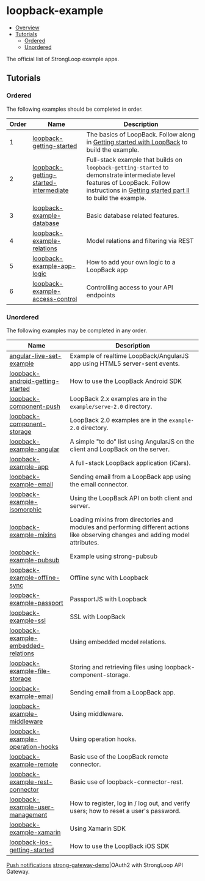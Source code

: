 # loopback-example

- [Overview](#overview)
- [Tutorials](#tutorials)
  - [Ordered](#ordered)
  - [Unordered](#unordered)

The official list of StrongLoop example apps.

## Tutorials

### Ordered

The following examples should be completed in order.

Order|Name|Description
---|---|---
1|[loopback-getting-started](https://github.com/strongloop/loopback-getting-started)|The basics of LoopBack. Follow along in [Getting started with LoopBack](http://docs.strongloop.com/display/LB/Getting+started+with+LoopBack) to build the example.
2|[loopback-getting-started-intermediate](https://github.com/strongloop/loopback-getting-started-intermediate)|Full-stack example that builds on `loopback-getting-started` to demonstrate intermediate level features of LoopBack. Follow instructions in [Getting started part II](http://docs.strongloop.com/display/LB/Getting+started+part+II) to build the example.
3|[loopback-example-database](https://github.com/strongloop/loopback-example-database)|Basic database related features.
4|[loopback-example-relations](https://github.com/strongloop/loopback-example-relations)|Model relations and filtering via REST
5|[loopback-example-app-logic](https://github.com/strongloop/loopback-example-app-logic)|How to add your own logic to a LoopBack app
6|[loopback-example-access-control](https://github.com/strongloop/loopback-example-access-control)|Controlling access to your API endpoints

### Unordered

The following examples may be completed in any order.

Name|Description
---|---
[angular-live-set-example](https://github.com/strongloop/angular-live-set-example)|Example of realtime LoopBack/AngularJS app using HTML5 server-sent events.
[loopback-android-getting-started](https://github.com/strongloop/loopback-android-getting-started)|How to use the LoopBack Android SDK
[loopback-component-push](https://github.com/strongloop/loopback-component-push/tree/master/example/server-2.0)|LoopBack 2.x examples are in the `example/serve-2.0` directory.
[loopback-component-storage](https://github.com/strongloop/loopback-component-storage/tree/master/example-2.0)|LoopBack 2.0 examples are in the `example-2.0` directory.
[loopback-example-angular](https://github.com/strongloop/loopback-example-angular)|A simple "to do" list using AngularJS on the client and LoopBack on the server.
[loopback-example-app](https://github.com/strongloop/loopback-example-app)|A full-stack LoopBack application (iCars).
[loopback-example-email](https://github.com/strongloop/loopback-example-email)|Sending email from a LoopBack app using the email connector.
[loopback-example-isomorphic](https://github.com/strongloop/loopback-example-isomorphic)|Using the LoopBack API on both client and server.
[loopback-example-mixins](https://github.com/strongloop/loopback-example-mixins)|Loading mixins from  directories and modules and performing different actions like observing changes and adding model attributes.
[loopback-example-pubsub](https://github.com/strongloop/loopback-example-pubsub) |Example using strong-pubsub
[loopback-example-offline-sync](https://github.com/strongloop/loopback-example-offline-sync)|Offline sync with Loopback
[loopback-example-passport](https://github.com/strongloop/loopback-example-passport) |PassportJS with Loopback
[loopback-example-ssl](https://github.com/strongloop/loopback-example-ssl)|SSL with LoopBack
[loopback-example-embedded-relations](https://github.com/strongloop/loopback-example-embedded-relations)|Using embedded model relations.
[loopback-example-file-storage](https://github.com/strongloop/loopback-example-file-storage)|Storing and retrieving files using loopback-component-storage.
[loopback-example-email](https://github.com/strongloop/loopback-example-email)|Sending email from a LoopBack app.
[loopback-example-middleware](https://github.com/strongloop/loopback-example-middleware)|Using middleware.
[loopback-example-operation-hooks](https://github.com/strongloop/loopback-example-operation-hooks)|Using operation hooks.
[loopback-example-remote](https://github.com/strongloop/loopback-example-remote)|Basic use of the LoopBack remote connector.
[loopback-example-rest-connector](https://github.com/strongloop/loopback-example-rest-connector)|Basic use of loopback-connector-rest.
[loopback-example-user-management](https://github.com/strongloop/loopback-example-user-management)|How to register, log in / log out, and verify users; how to reset a user's password.
[loopback-example-xamarin](https://github.com/strongloop/loopback-example-xamarin)|Using Xamarin SDK
[loopback-ios-getting-started](https://github.com/strongloop/loopback-ios-getting-started)|How to use the LoopBack iOS SDK
[Push notifications](http://docs.strongloop.com/display/LB/Tutorial:+Push+notifications)
[strong-gateway-demo](https://github.com/strongloop/strong-gateway-demo)|OAuth2 with StrongLoop API Gateway.
